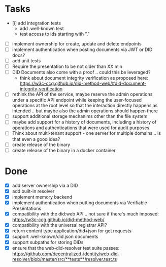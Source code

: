 # Tasks

- [i] add integration tests
  - add .well-known test
  - test access to ids starting with "."
- [ ] implement ownership for create, update and delete endpoints
- [ ] implement authentication when posting documents via JWT or DID docs?
- [ ] add unit tests
- [ ] Require the presentation to be not older than XX min
- [ ] DID Documents also come with a proof .. could this be leveraged?
  - think about document integrity verification as proposed here:
    https://w3c-ccg.github.io/did-method-web/#did-document-integrity-verification
- [ ] rethink the API of the service, maybe reserve the admin operations under a
      specific API endpoint while keeping the user-focused operations at the
      root level so that the interaction directly happens as intended .. but
      maybe also the admin operations should happen there
- [ ] support additional storage mechanims other than the file system
- [ ] maybe add support for a history of documents, including a history of
      operations and authentications that were used for audit purposes
- [ ] Think about multi-tenant support - one server for multiple domains .. is
      that even a good idea?
- [ ] create release of the binary
- [ ] create release of the binary in a docker container

# Done

- [x] add server ownership via a DID
- [x] add built-in resolver
- [x] implement memory backend
- [x] implement authentication when putting documents via Verifiable
      Presentations
- [x] compatibility with the did:web API .. not sure if there's much imposed:
      https://w3c-ccg.github.io/did-method-web/
- [x] compatibility with the universal registrar API?
- [x] return content type application/did+json for get requests
- [x] support .well-known/did.json documents
- [x] support subpaths for storing DIDs
- [x] ensure that the web-did-resolver test suite passes:
      https://github.com/decentralized-identity/web-did-resolver/blob/master/src/**tests**/resolver.test.ts
